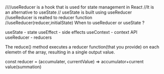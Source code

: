 ////useReducer is a hook that is used for state management in React
//It is an alternative to useState
// useState is built using useReducer
//useReducer is realted to reducer function
//useReducer(reducer,initialState)
When to useReducer or useState ?

<!-- -->

useState - state
useEffect - side effects
useContext - context API
useReducer - reducers

The reduce() method executes a reducer function(that you provide) on each elemetn of the array, resulting in a single output value.

const reducer = (accumulater, currentValue) => accumulator+current value(summation)